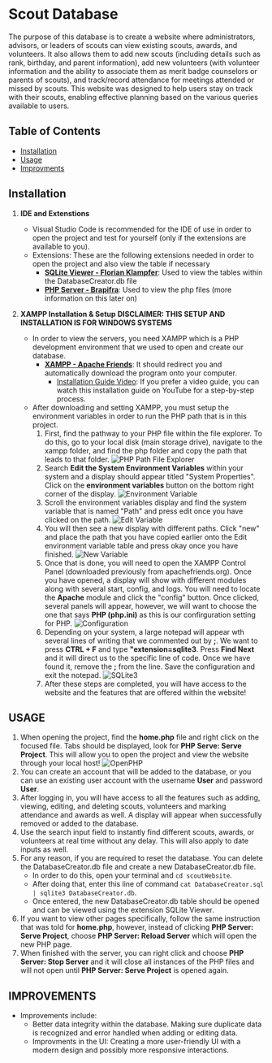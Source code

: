 # Scout Database

The purpose of this database is to create a website where administrators, advisors, or leaders of scouts can view existing scouts, awards, and volunteers. It also allows them to add new scouts (including details such as rank, birthday, and parent information), add new volunteers (with volunteer information and the ability to associate them as merit badge counselors or parents of scouts), and track/record attendance for meetings attended or missed by scouts. This website was designed to help users stay on track with their scouts, enabling effective planning based on the various queries available to users.

## Table of Contents
- [Installation](#installation)
- [Usage](#usage)
- [Improvments](#improvements)

## Installation

1. **IDE and Extenstions**
    - Visual Studio Code is recommended for the IDE of use in order to open the project and test for yourself (only if the extensions are available to you).
    - Extensions: These are the following extensions needed in order to open the project and also view the table if necessary
        - **[SQLite Viewer - Florian Klampfer](https://marketplace.visualstudio.com/items?itemName=qwtel.sqlite-viewer)**: Used to view the tables within the DatabaseCreator.db file 
        - **[PHP Server - Brapifra](https://marketplace.visualstudio.com/items?itemName=brapifra.phpserver)**: Used to view the php files (more information on this later on)

2. **XAMPP Installation & Setup**
**DISCLAIMER: THIS SETUP AND INSTALLATION IS FOR WINDOWS SYSTEMS**
    - In order to view the servers, you need XAMPP which is a PHP development environment that we used to open and create our database.
        - **[XAMPP - Apache Friends](https://www.apachefriends.org/)**: It should redirect you and automatically download the program onto your computer. 
            - [Installation Guide Video](https://www.youtube.com/watch?v=VCHXCusltqI&ab_channel=GeekyScript): If you prefer a video guide, you can watch this installation guide on YouTube for a step-by-step process.
    - After downloading and setting XAMPP, you must setup the environment variables in order to run the PHP path that is in this project. 
        1. First, find the pathway to your PHP file within the file explorer. To do this, go to your local disk (main storage drive), navigate to the xampp folder, and find the php folder and copy the path that leads to that folder.
        ![PHP Path File Explorer](screenshots/path.png)
        2. Search **Edit the System Environment Variables** within your system and a display should appear titled "System Properties". Click on the **environment variables** button on the bottom right corner of the display.
        ![Environment Variable](screenshots/variable.png)
        3. Scroll the environment variables display and find the system variable that is named "Path" and press edit once you have clicked on the path. 
        ![Edit Variable](screenshots/Edit.png)
        4. You will then see a new display with different paths. Click "new" and place the path that you have copied earlier onto the Edit environment variable table and press okay once you have finished.
        ![New Variable](screenshots/new.png)
        5. Once that is done, you will need to open the XAMPP Control Panel (downloaded previously from apachefriends.org). Once you have opened, a display will show with different modules along with several start, config, and logs. You will need to locate the **Apache** module and click the "config" button. Once clicked, several panels will appear, however, we will want to choose the one that says **PHP (php.ini)** as this is our confirguration setting for PHP. 
        ![Configuration](screenshots/config.png)
        6. Depending on your system, a large notepad will appear wth several lines of writing that we commented out by **;**. We want to press **CTRL + F** and type **"extension=sqlite3**. Press **Find Next** and it will direct us to the specific line of code. Once we have found it, remove the **;** from the line. Save the configuration and exit the notepad.
        ![SQLite3](screenshots/sqlite.png)
        7. After these steps are completed, you will have access to the website and the features that are offered within the website!

## USAGE
1. When opening the project, find the **home.php** file and right click on the focused file. Tabs should be displayed, look for **PHP Serve: Serve Project**. This will allow you to open the project and view the website through your local host!
![OpenPHP](screenshots/home.png)
2. You can create an account that will be added to the database, or you can use an existing user account with the username **User** and password **User**. 
3. After logging in, you will have access to all the features such as adding, viewing, editing, and deleting scouts, volunteers and marking attendance and awards as well. A display will appear when successfully removed or added to the database.
4. Use the search input field to instantly find different scouts, awards, or volunteers at real time without any delay. This will also apply to date inputs as well.
5. For any reason, if you are required to reset the database. You can delete the DatabaseCreator.db file and create a new DatabaseCreator.db file. 
    - In order to do this, open your terminal and `cd scoutWebsite`. 
    - After doing that, enter this line of command `cat DatabaseCreator.sql | sqlite3 DatabaseCreator.db`. 
    - Once entered, the new DatabaseCreator.db table should be opened and can be viewed using the extension SQLite Viewer. 
6. If you want to view other pages specifically, follow the same instruction that was told for **home.php**, however, instead of clicking **PHP Server: Serve Project**, choose **PHP Server: Reload Server** which will open the new PHP page.
7. When finished with the server, you can right click and choose **PHP Server: Stop Server** and it will close all instances of the PHP files and will not open until **PHP Server: Serve Project** is opened again.  

## IMPROVEMENTS
- Improvements include:
    - Better data integrity within the database. Making sure duplicate data is recognized and error handled when adding or editing data.
    - Improvments in the UI: Creating a more user-friendly UI with a modern design and possibly more responsive interactions.
